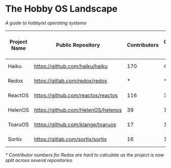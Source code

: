 # The Hobby OS Landscape

*A guide to hobbyist operating systems*

| **Project Name** | **Public Repository**               | **Contributors** | **Active Contributors** <br> (>100 commits) | **Start Date** | Language |
|------------------|-------------------------------------|------------------|---------------------------------------------|----------------|----------|
| Haiku            | https://github.com/haiku/haiku      | 170              | 40                                          | July, 2002     | C++, C   |
| Redox            | https://gitlab.com/redox/redox      | \*               | \*                                          | April, 2015    | Rust     |
| ReactOS          | https://github.com/reactos/reactos  | 116              | 36                                          | January, 1996  | C        |
| HelenOS          | https://github.com/HelenOS/helenos  | 39               | 15                                          | February, 2005 | C        |
| ToaruOS          | https://github.com/klange/toaruos   | 17               | 1                                           | January, 2011  | C        |
| Sortix           | https://gitlab.com/sortix/sortix    | 16               | 1                                           | August, 2011   | C, C++   |

*\* Contributor numbers for Redox are hard to calculate as the project is now split across several repositories.*
